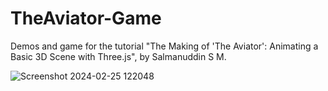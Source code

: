 # TheAviator-Game
Demos and game for the tutorial "The Making of 'The Aviator': Animating a Basic 3D Scene with Three.js", by Salmanuddin S M.

![Screenshot 2024-02-25 122048](https://github.com/Salman-uddin/TheAviator-Game/assets/96487875/06632549-28b1-46e3-b376-cf5335b78a97)


